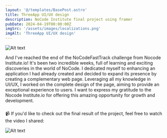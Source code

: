 ```yaml
---
layout: '@/templates/BasePost.astro'
title: ThreeApp UI/UX design 
description: NoCode Institute final project using framer
pubDate: 2024-04-19T00:00:00Z
imgSrc: '/assets/images/localizations.png'
imgAlt: 'ThreeApp UI/UX design'
---
```


<img title="a title" alt="Alt text" src="/assets/images/localizations.png">

And I've reached the end of the NoCodeFastTrack challenge from Nocode Institute.io! It's been two incredible weeks, full of learning and exciting discoveries in the world of NoCode. 
I dedicated myself to enhancing an application I had already created and decided to expand its presence by creating a complementary web page. 
Leveraging all my knowledge in UI/UX, I worked on the complete design of the page, aiming to provide an exceptional experience to users. 
I want to express my gratitude to the Nocode Institute.io for offering this amazing opportunity for growth and development. 
###
📹 If you'd like to check out the final result of the project, feel free to watch the video I shared:

![Alt text](https://www.youtube.com/watch?v=YQFvderlRQg&ab_channel=DavideTrovisco)



